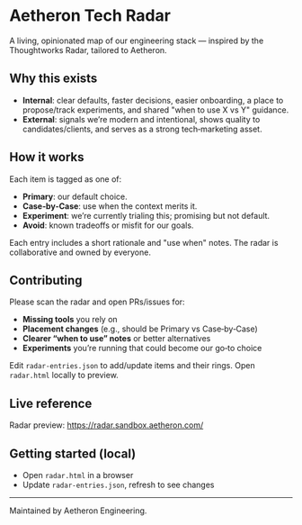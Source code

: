 # Aetheron Tech Radar

A living, opinionated map of our engineering stack — inspired by the Thoughtworks Radar, tailored to Aetheron.

## Why this exists
- **Internal**: clear defaults, faster decisions, easier onboarding, a place to propose/track experiments, and shared "when to use X vs Y" guidance.
- **External**: signals we’re modern and intentional, shows quality to candidates/clients, and serves as a strong tech‑marketing asset.

## How it works
Each item is tagged as one of:
- **Primary**: our default choice.
- **Case‑by‑Case**: use when the context merits it.
- **Experiment**: we’re currently trialing this; promising but not default.
- **Avoid**: known tradeoffs or misfit for our goals.

Each entry includes a short rationale and "use when" notes. The radar is collaborative and owned by everyone.

## Contributing
Please scan the radar and open PRs/issues for:
- **Missing tools** you rely on
- **Placement changes** (e.g., should be Primary vs Case‑by‑Case)
- **Clearer “when to use” notes** or better alternatives
- **Experiments** you’re running that could become our go‑to choice

Edit `radar-entries.json` to add/update items and their rings. Open `radar.html` locally to preview.

## Live reference
Radar preview: https://radar.sandbox.aetheron.com/

## Getting started (local)
- Open `radar.html` in a browser
- Update `radar-entries.json`, refresh to see changes

---
Maintained by Aetheron Engineering.
